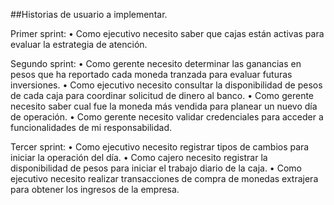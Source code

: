 ##Historias de usuario a implementar.

Primer sprint:
•	Como ejecutivo necesito saber que cajas están activas para evaluar la estrategia de atención.

Segundo sprint:
•	Como gerente necesito determinar las ganancias en pesos que ha reportado cada moneda tranzada para evaluar futuras inversiones.
•	Como ejecutivo necesito consultar la disponibilidad de pesos de cada caja para coordinar solicitud de dinero al banco.
•	Como gerente necesito saber cual fue la moneda más vendida para planear un nuevo día de operación.
•	Como gerente necesito validar credenciales para acceder a funcionalidades de mi responsabilidad.

Tercer sprint:
•	Como ejecutivo necesito registrar tipos de cambios para iniciar la operación del día.
•	Como cajero necesito registrar la disponibilidad de pesos para iniciar el trabajo diario de la caja.
•	Como ejecutivo necesito realizar transacciones de compra de monedas extrajera para obtener los ingresos de la empresa.


